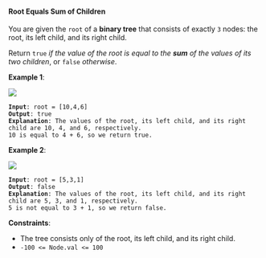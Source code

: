 #### Root Equals Sum of Children
You are given the `root` of a **binary tree** that consists of exactly `3` nodes: the root, its left child, and its right child.

Return `true` _if the value of the root is equal to the **sum** of the values of its two children_, or `false` _otherwise_.

**Example 1**:

![](example_1.png)
<pre><code><b>Input</b>: root = [10,4,6]
<b>Output</b>: true
<b>Explanation</b>: The values of the root, its left child, and its right child are 10, 4, and 6, respectively.
10 is equal to 4 + 6, so we return true.
</code></pre>

**Example 2**:

![](example_2.png)
<pre><code><b>Input</b>: root = [5,3,1]
<b>Output</b>: false
<b>Explanation</b>: The values of the root, its left child, and its right child are 5, 3, and 1, respectively.
5 is not equal to 3 + 1, so we return false.
</code></pre>

**Constraints**:
* The tree consists only of the root, its left child, and its right child.
* `-100 <= Node.val <= 100`
